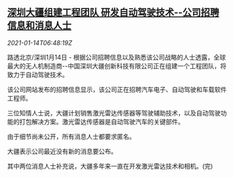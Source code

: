 <!--1610607309000-->
[深圳大疆组建工程团队 研发自动驾驶技术--公司招聘信息和消息人士](https://cn.reuters.com/article/dji-autopilot-driving-0114-idCNKBS29J0NI)
------

<div><i>2021-01-14T06:48:19Z</i></div><p>路透北京/深圳1月14日 - 根据公司招聘信息以及熟悉该公司战略的人士透露，全球最大的无人机制造商--中国深圳大疆创新科技有限公司正在组建一个工程团队，将致力于自动驾驶技术。</p><p>该公司网站发布的招聘信息显示，该公司正在招聘汽车电子、自动驾驶和车载软件工程师。</p><p>三位知情人士说，大疆计划销售激光雷达传感器等驾驶辅助技术，以及自动驾驶功能的打包解决方案。激光雷达传感器是自动驾驶汽车的关键部件。</p><p>由于细节尚未公开，所有消息人士都要求匿名。</p><p>大疆表示公司最近没有新的消息要公布。</p><p>其中两位消息人士补充说，大疆多年来一直在开发激光雷达技术和相机。(完)</p>
